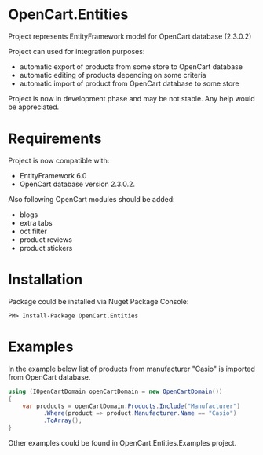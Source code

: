 # OpenCart.Entities
Project represents EntityFramework model for OpenCart database (2.3.0.2)

Project can used for integration purposes:
- automatic export of products from some store to OpenCart database
- automatic editing of products depending on some criteria
- automatic import of product from OpenCart database to some store

<aside class="warning">
Project is now in development phase and may be not stable. Any help would be appreciated.
</aside>

# Requirements

Project is now compatible with:
* EntityFramework 6.0
* OpenCart database version 2.3.0.2.

Also following OpenCart modules should be added: 
* blogs 
* extra tabs
* oct filter
* product reviews
* product stickers

# Installation

Package could be installed via Nuget Package Console:

```
PM> Install-Package OpenCart.Entities
```

# Examples

In the example below list of products from manufacturer "Casio" is imported from OpenCart database.

```csharp
using (IOpenCartDomain openCartDomain = new OpenCartDomain())
{
    var products = openCartDomain.Products.Include("Manufacturer")
          .Where(product => product.Manufacturer.Name == "Casio")
          .ToArray();
}
```
Other examples could be found in OpenCart.Entities.Examples project.
